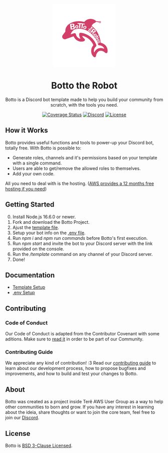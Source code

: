 <div align="center">
<img src="./images/bottoLogo.png" alt="Botto Logo" width="200"/><br />

# Botto the Robot

Botto is a Discord bot template made to help you build your community from scratch, with the tools you need.

[![Coverage Status](https://coveralls.io/repos/github/Katreque/bottotherobot/badge.svg?branch=master)](https://coveralls.io/github/Katreque/bottotherobot?branch=master)
[![Discord](https://img.shields.io/discord/681928564592869392?label=Discord&style=flat-square)](https://discord.gg/SD3FtBy)
[![License](https://img.shields.io/badge/License-BSD%203--Clause-blue.svg?style=flat-square)](https://opensource.org/licenses/BSD-3-Clause)
</div>

## How it Works

Botto provides useful functions and tools to power-up your Discord bot, totally free. With Botto is possible to:

- Generate roles, channels and it's permissions based on your template with a single command.
- Users are able to get/remove the allowed roles to themselves.
- Add your own code.

All you need to deal with is the hosting. ([AWS provides a 12 months free hosting if you need](https://aws.amazon.com/free/))

## Getting Started

0. Install Node.js 16.6.0 or newer.
1. Fork and download the Botto Project.
2. Ajust the [template file](./docs/TEMPLATE_SETUP.md).
3. Setup your bot info on the [.env file](./docs/ENV_SETUP.md).
4. Run *npm i* and *npm run commands* before Botto's first execution.
5. Run *npm start* and invite the bot to your Discord server with the link provided on the console.
6. Run the */template* command on any channel of your Discord server.
7. Done!

## Documentation

- [Template Setup](./docs/TEMPLATE_SETUP.md)
- [.env Setup](./docs/ENV_SETUP.md)

## Contributing

### Code of Conduct

Our Code of Conduct is adapted from the Contributor Covenant with some aditions. Make sure to [read it](./CODE_OF_CONDUCT.md) in order to be part of our Community.

### Contributing Guide

We appreciate any kind of contribution! :3 Read our [contributing guide](./CONTRIBUTING.md) to learn about our development process, how to propose bugfixes and improvements, and how to build and test your changes to Botto.

## About

Botto was created as a project inside Terê AWS User Group as a way to help other communities to born and grow. If you have any interest in learning about the ideia, share thoughts or want to join the core team, feel free to join our [Discord](https://discord.gg/SD3FtBy).

## License

Botto is [BSD 3-Clause Licensed](./LICENSE).
